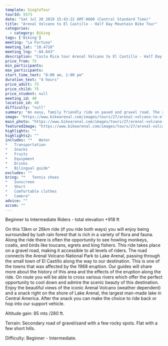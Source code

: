 ```yaml
---
template: SingleTour
tourId: 5573
date: "Sat Jul 20 2019 15:43:22 GMT-0600 (Central Standard Time)"
title: "Arenal Volcano to El Castillo - Half Day Mountain Bike Tour"
categories: 
  - category: Biking
tags: ['Biking']
meeting: "La Fortuna"
meeting_lat: "10.4718"
meeting_lng: "-84.643"
description: "Costa Rica tour Arenal Volcano to El Castillo - Half Day Mountain Bike Tour, id 5573"
price_from: 75
min_participants: 
max_participants: 
start_time_text: "8:00 am, 1:00 pm"
duration_text: "4 hours"
price_adult: 75
price_child: 75
price_student: null
meeting_id: 40
location_id: 40
difficulty: "null"
summary: "An easy, family friendly ride on paved and gravel road. The ride takes us to the small town of El Castillo and then down to the lake for a scenic picnic before heading back!"
image: "https://www.bikearenal.com/images/tours/27/arenal-volcano-to-el-castillo-half-day-mountain-bike-tour.jpg"
main_photo: "https://www.bikearenal.com/images/tours/27/arenal-volcano-to-el-castillo-half-day-mountain-bike-tour.jpg"
featuredImage: "https://www.bikearenal.com/images/tours/27/arenal-volcano-to-el-castillo-half-day-mountain-bike-tour.jpg"
highlights: ""
highlights2: ""
includes: "*   Water
*   Transportation
*   Snacks
*   Fruits
*   Equipment
*   Drinks
*   Bilingual guide"
excludes: ""
bring: "*   Tennis shoes
*   Sunscreen
*   Short
*   Comfortable clothes
*   Camera"
advice: ""
accom: ""
---
```

Beginner to Intermediate Riders - total elevation +918 ft

On this 13km or 26km ride (if you ride both ways) you will enjoy being surrounded by lush rain forest that is rich in a variety of flora and fauna. Along the ride there is often the opportunity to see howling monkeys, coatis, and birds like toucans, egrets and king fishers. This ride takes place on a gravel road, making it accessible to all levels of riders. The road connects the Arenal Volcano National Park to Lake Arenal, passing through the small town of El Castillo along the way to our destination. This is one of the towns that was affected by the 1968 eruption. Our guides will share more about the history of this area and the effects of the eruption along the ride. On route you will be able to cross various rivers which offer the perfect opportunity to cool down and admire the scenic beauty of this destination. Enjoy the beautiful views of the iconic Arenal Volcano (weather dependent) and a snack right on the shore of Lake Arenal, the largest man-made lake in Central America. After the snack you can make the choice to ride back or hop into our support vehicle.

Altitude gain: 85 mts /280 ft.

Terrain: Secondary road of gravel/sand with a few rocky spots. Flat with a few short hills.

Difficulty: Beginner - Intermediate.